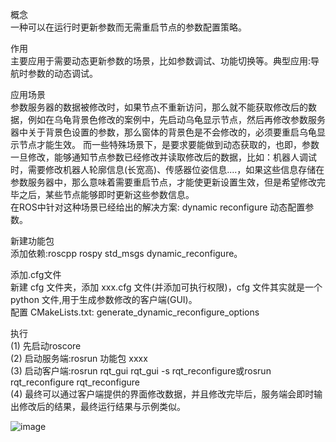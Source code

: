 概念  
一种可以在运行时更新参数而无需重启节点的参数配置策略。  

作用  
主要应用于需要动态更新参数的场景，比如参数调试、功能切换等。典型应用:导航时参数的动态调试。  

应用场景  
参数服务器的数据被修改时，如果节点不重新访问，那么就不能获取修改后的数据，例如在乌龟背景色修改的案例中，先启动乌龟显示节点，然后再修改参数服务器中关于背景色设置的参数，那么窗体的背景色是不会修改的，必须要重启乌龟显示节点才能生效。  而一些特殊场景下，是要求要能做到动态获取的，也即，参数一旦修改，能够通知节点参数已经修改并读取修改后的数据，比如：机器人调试时，需要修改机器人轮廓信息(长宽高)、传感器位姿信息....，如果这些信息存储在参数服务器中，那么意味着需要重启节点，才能使更新设置生效，但是希望修改完毕之后，某些节点能够即时更新这些参数信息。  
在ROS中针对这种场景已经给出的解决方案: dynamic reconfigure 动态配置参数。 

新建功能包  
添加依赖:roscpp rospy std_msgs dynamic_reconfigure。 

添加.cfg文件  
新建 cfg 文件夹，添加 xxx.cfg 文件(并添加可执行权限)，cfg 文件其实就是一个 python 文件,用于生成参数修改的客户端(GUI)。  
配置 CMakeLists.txt: generate_dynamic_reconfigure_options  

执行  
(1) 先启动roscore  
(2) 启动服务端:rosrun 功能包 xxxx  
(3) 启动客户端:rosrun rqt_gui rqt_gui -s rqt_reconfigure或rosrun rqt_reconfigure rqt_reconfigure  
(4) 最终可以通过客户端提供的界面修改数据，并且修改完毕后，服务端会即时输出修改后的结果，最终运行结果与示例类似。

![image]()